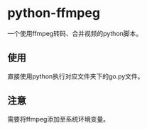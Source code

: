# python-ffmpeg
一个使用ffmpeg转码、合并视频的python脚本。
## 使用
直接使用python执行对应文件夹下的go.py文件。
## 注意
需要将ffmpeg添加至系统环境变量。
